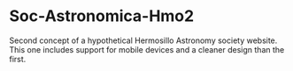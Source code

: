 # Soc-Astronomica-Hmo2
Second concept of a hypothetical Hermosillo Astronomy society website. This one includes support for mobile devices and a cleaner design than the first.
